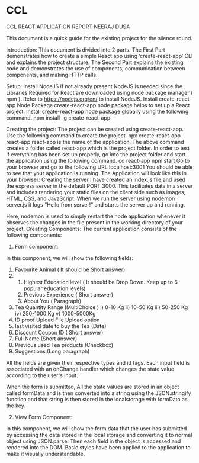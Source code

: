 # CCL
 CCL REACT APPLICATION REPORT
                                                   NEERAJ DUSA

This document is a quick guide for the existing project for the silence round.

Introduction:
This document is divided into 2 parts. The First Part demonstrates how to create a simple React app using ‘create-react-app’ CLI and explains the project structure. The Second Part explains the existing code and demonstrates the use of components, communication between components, and making HTTP calls.

Setup:
Install NodeJS if not already present
NodeJS is needed since the Libraries Required for React are downloaded using node package manager ( npm ).
Refer to https://nodejs.org/en/ to install NodeJS.
Install create-react-app Node Package
create-react-app node package helps to set up a React project. Install create-react-app node package globally using the following command.
npm install -g create-react-app
 
Creating the project:
The project can be created using create-react-app. Use the following command to create the project.
npx create-react-app react-app
react-app is the name of the application. The above command creates a folder called react-app which is the project folder. In order to test if everything has been set up properly, go into the project folder and start the application using the following command.
cd react-app npm start
Go to your browser and go to the following URL localhost:3001
You should be able to see that your application is running. The Application will look like this in your browser:
Creating the server
I have created an index.js file and used the express server in the default PORT 3000. This facilitates data in a server and includes rendering your static files on the client side such as images, HTML, CSS, and JavaScript. When we run the server using nodemon server.js it logs “Hello from server!” and starts the server up and running.

 Here, nodemon is used to simply restart the node application whenever it observes the changes in the file present in the working directory of your project.
Creating Components:
The current application consists of the following components:
1. Form component:

  In this component, we will show the following fields:
  1) Favourite Animal ( It should be Short answer)
  2) 1. Highest Education level ( It should be Drop Down. Keep up to 6 popular education levels)
     2. Previous Experience ( Short answer)
     3. About You ( Paragraph)
  3) Tea Quantity Range (MultiChoice )
    i) 0-10 Kg
    ii) 10-50 Kg
    iii) 50-250 Kg
    iv) 250-1000 Kg
    v) 1000-5000Kg
  4) ID proof Upload File Upload option
  5) last visited date to buy the Tea (Date)
  6) Discount Coupon ID ( Short answer)
  7) Full Name (Short answer)
  8) Previous used Tea products (Checkbox) 
  9) Suggestions (Long paragraph)


  All the fields are given their respective types and id tags.
  Each input field is associated with an onChange handler which changes the state value according to the user's input.

  When the form is submitted, All the state values are stored in an object called formData and is then converted into a string using the JSON.stringify function and that string is then stored in the localstorage with formData as the key.
  
2. View Form Component:

In this component, we will show the form data that the user has submitted by accessing the data stored in the local storage and converting it to normal object using JSON.parse. Then each field in the object is accessed and rendered into the DOM. Basic styles have been applied to the application to make it visually understandable.
